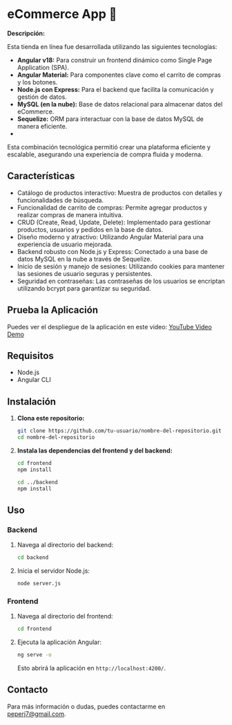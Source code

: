 # eCommerce App 🛒

**Descripción:**

Esta tienda en línea fue desarrollada utilizando las siguientes tecnologías:

- **Angular v18:** Para construir un frontend dinámico como Single Page Application (SPA).
- **Angular Material:** Para componentes clave como el carrito de compras y los botones.
- **Node.js con Express:** Para el backend que facilita la comunicación y gestión de datos.
- **MySQL (en la nube):** Base de datos relacional para almacenar datos del eCommerce.
- **Sequelize:** ORM para interactuar con la base de datos MySQL de manera eficiente.
- 

Esta combinación tecnológica permitió crear una plataforma eficiente y escalable, asegurando una experiencia de compra fluida y moderna.

## Características

- Catálogo de productos interactivo: Muestra de productos con detalles y funcionalidades de búsqueda.
- Funcionalidad de carrito de compras: Permite agregar productos y realizar compras de manera intuitiva.
- CRUD (Create, Read, Update, Delete): Implementado para gestionar productos, usuarios y pedidos en la base de datos.
- Diseño moderno y atractivo: Utilizando Angular Material para una experiencia de usuario mejorada.
- Backend robusto con Node.js y Express: Conectado a una base de datos MySQL en la nube a través de Sequelize.
- Inicio de sesión y manejo de sesiones: Utilizando cookies para mantener las sesiones de usuario seguras y persistentes.
- Seguridad en contraseñas: Las contraseñas de los usuarios se encriptan utilizando bcrypt para garantizar su seguridad.

## Prueba la Aplicación

Puedes ver el despliegue de la aplicación en este video: [YouTube Video Demo](https://www.youtube.com/watch?v=Eqd7I83r9pI)

## Requisitos

- Node.js
- Angular CLI

## Instalación

1. **Clona este repositorio:**

    ```bash
    git clone https://github.com/tu-usuario/nombre-del-repositorio.git
    cd nombre-del-repositorio
    ```

2. **Instala las dependencias del frontend y del backend:**

    ```bash
    cd frontend
    npm install

    cd ../backend
    npm install
    ```

## Uso

### Backend

1. Navega al directorio del backend:

    ```bash
    cd backend
    ```

2. Inicia el servidor Node.js:

    ```bash
    node server.js
    ```


### Frontend

1. Navega al directorio del frontend:

    ```bash
    cd frontend
    ```

2. Ejecuta la aplicación Angular:

    ```bash
    ng serve -o
    ```

   Esto abrirá la aplicación en `http://localhost:4200/`.

## Contacto

Para más información o dudas, puedes contactarme en [peperj7@gmail.com](mailto:peperj7@gmail.com).
